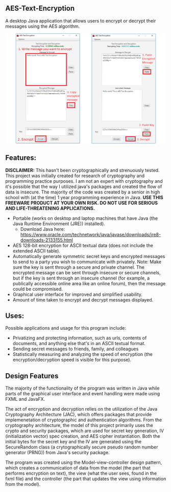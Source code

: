 ## AES-Text-Encryption
A desktop Java application that allows users to encrypt or decrypt their messages using the AES algorithm.

<img src="/img/How To Encrypt-Decrypt.png" style="text-align:center"/>

## Features:
**DISCLAIMER:** This hasn't been cryptographically and strenuously tested. This project was initially created for research of cryptography and programming practice purposes. I am not an expert with cryptography and it's possible that the way I utilized java's packages and created the flow of data is insecure. The majority of the code was created by a senior in high school with (at the time) 1 year programming experience in Java. **USE THIS FREEWARE PRODUCT AT YOUR OWN RISK. DO NOT USE FOR SERIOUS AND LIFE-THREATENING APPLICATIONS.**

- Portable (works on desktop and laptop machines that have Java (the Java Runtime Environment (JRE)) installed).
  - Download Java here: https://www.oracle.com/technetwork/java/javase/downloads/jre8-downloads-2133155.html
- AES 128-bit encryption for ASCII textual data (does not include the extended ASCII table). 
- Automatically generate symmetric secret keys and encrypted messages to send to a party you wish to communicate with privately. 
  Note: Make sure the key is sent through a secure and private channel. The encrypted message can be sent through insecure or
  secure channels, but if the key is sent through an insecure channel (for example, a publically accessible online area like an online forum), then the message could be compromised. 
- Graphical user interface for improved and simplified usability. 
- Amount of time taken to encrypt and decrypt messages displayed.

## Uses:      
Possible applications and usage for this program include:
- Privatizing and protecting information, such as urls, contents of documents, and anything else that's in an ASCII textual format.
- Sending secret messages to friends, family, and colleagues
- Statistically measuring and analyzing the speed of encryption (the encryption/decryption speed is visible for this purpose).

## Design Features
The majority of the functionality of the program was written in Java while parts of the graphical user interface and event handling were made using FXML and JavaFX.

The act of encryption and decryption relies on the utilization of the Java Cryptography Architecture (JAC), which offers packages that provide implemenetation of cryptographic and authentication algorithms. From the cryptography architecture, the model of this project primarily uses the crypto and security packages, which are used for secret key generation, IV (initialization vector) spec creation, and AES cipher instantiation. Both the initial bytes for the secret key and the IV are generated using the SecureRandom class (a crytographically secure pseudo random number generator (PRNG)) from Java's security package.

The program was created using the Model-view-controller design pattern, which creates a communication of data from the model (the part that performs encryption on text), the view (what the user sees, found in the fxml file) and the controller (the part that updates the view using information from the model). 

